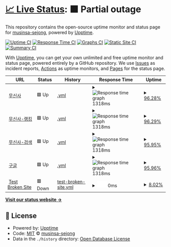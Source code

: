 # [📈 Live Status](https://musinsa-sejong.github.io/uptime-sample): <!--live status--> **🟧 Partial outage**

This repository contains the open-source uptime monitor and status page for [musinsa-sejong](https://musinsa-sejong.github.io/uptime-sample), powered by [Upptime](https://github.com/upptime/upptime).

[![Uptime CI](https://github.com/musinsa-sejong/uptime-sample/workflows/Uptime%20CI/badge.svg)](https://github.com/musinsa-sejong/uptime-sample/actions?query=workflow%3A%22Uptime+CI%22)
[![Response Time CI](https://github.com/musinsa-sejong/uptime-sample/workflows/Response%20Time%20CI/badge.svg)](https://github.com/musinsa-sejong/uptime-sample/actions?query=workflow%3A%22Response+Time+CI%22)
[![Graphs CI](https://github.com/musinsa-sejong/uptime-sample/workflows/Graphs%20CI/badge.svg)](https://github.com/musinsa-sejong/uptime-sample/actions?query=workflow%3A%22Graphs+CI%22)
[![Static Site CI](https://github.com/musinsa-sejong/uptime-sample/workflows/Static%20Site%20CI/badge.svg)](https://github.com/musinsa-sejong/uptime-sample/actions?query=workflow%3A%22Static+Site+CI%22)
[![Summary CI](https://github.com/musinsa-sejong/uptime-sample/workflows/Summary%20CI/badge.svg)](https://github.com/musinsa-sejong/uptime-sample/actions?query=workflow%3A%22Summary+CI%22)

With [Upptime](https://upptime.js.org), you can get your own unlimited and free uptime monitor and status page, powered entirely by a GitHub repository. We use [Issues](https://github.com/musinsa-sejong/uptime-sample/issues) as incident reports, [Actions](https://github.com/musinsa-sejong/uptime-sample/actions) as uptime monitors, and [Pages](https://musinsa-sejong.github.io/uptime-sample) for the status page.

<!--start: status pages-->
<!-- This summary is generated by Upptime (https://github.com/upptime/upptime) -->
<!-- Do not edit this manually, your changes will be overwritten -->
<!-- prettier-ignore -->
| URL | Status | History | Response Time | Uptime |
| --- | ------ | ------- | ------------- | ------ |
| <img alt="" src="https://icons.duckduckgo.com/ip3/www.musinsa.com.ico" height="13"> [무신사](https://www.musinsa.com) | 🟩 Up | [.yml](https://github.com/musinsa-sejong/musinsa-sejong.github.io/commits/HEAD/history/.yml) | <details><summary><img alt="Response time graph" src="./graphs//response-time-week.png" height="20"> 1318ms</summary><br><a href="https://musinsa-sejong.github.io/uptime-sample/history/"><img alt="Response time 1318" src="https://img.shields.io/endpoint?url=https%3A%2F%2Fraw.githubusercontent.com%2Fmusinsa-sejong%2Fmusinsa-sejong.github.io%2FHEAD%2Fapi%2F%2Fresponse-time.json"></a><br><a href="https://musinsa-sejong.github.io/uptime-sample/history/"><img alt="24-hour response time 1318" src="https://img.shields.io/endpoint?url=https%3A%2F%2Fraw.githubusercontent.com%2Fmusinsa-sejong%2Fmusinsa-sejong.github.io%2FHEAD%2Fapi%2F%2Fresponse-time-day.json"></a><br><a href="https://musinsa-sejong.github.io/uptime-sample/history/"><img alt="7-day response time 1318" src="https://img.shields.io/endpoint?url=https%3A%2F%2Fraw.githubusercontent.com%2Fmusinsa-sejong%2Fmusinsa-sejong.github.io%2FHEAD%2Fapi%2F%2Fresponse-time-week.json"></a><br><a href="https://musinsa-sejong.github.io/uptime-sample/history/"><img alt="30-day response time 1318" src="https://img.shields.io/endpoint?url=https%3A%2F%2Fraw.githubusercontent.com%2Fmusinsa-sejong%2Fmusinsa-sejong.github.io%2FHEAD%2Fapi%2F%2Fresponse-time-month.json"></a><br><a href="https://musinsa-sejong.github.io/uptime-sample/history/"><img alt="1-year response time 1318" src="https://img.shields.io/endpoint?url=https%3A%2F%2Fraw.githubusercontent.com%2Fmusinsa-sejong%2Fmusinsa-sejong.github.io%2FHEAD%2Fapi%2F%2Fresponse-time-year.json"></a></details> | <details><summary><a href="https://musinsa-sejong.github.io/uptime-sample/history/">96.28%</a></summary><a href="https://musinsa-sejong.github.io/uptime-sample/history/"><img alt="All-time uptime 96.28%" src="https://img.shields.io/endpoint?url=https%3A%2F%2Fraw.githubusercontent.com%2Fmusinsa-sejong%2Fmusinsa-sejong.github.io%2FHEAD%2Fapi%2F%2Fuptime.json"></a><br><a href="https://musinsa-sejong.github.io/uptime-sample/history/"><img alt="24-hour uptime 96.28%" src="https://img.shields.io/endpoint?url=https%3A%2F%2Fraw.githubusercontent.com%2Fmusinsa-sejong%2Fmusinsa-sejong.github.io%2FHEAD%2Fapi%2F%2Fuptime-day.json"></a><br><a href="https://musinsa-sejong.github.io/uptime-sample/history/"><img alt="7-day uptime 96.28%" src="https://img.shields.io/endpoint?url=https%3A%2F%2Fraw.githubusercontent.com%2Fmusinsa-sejong%2Fmusinsa-sejong.github.io%2FHEAD%2Fapi%2F%2Fuptime-week.json"></a><br><a href="https://musinsa-sejong.github.io/uptime-sample/history/"><img alt="30-day uptime 96.28%" src="https://img.shields.io/endpoint?url=https%3A%2F%2Fraw.githubusercontent.com%2Fmusinsa-sejong%2Fmusinsa-sejong.github.io%2FHEAD%2Fapi%2F%2Fuptime-month.json"></a><br><a href="https://musinsa-sejong.github.io/uptime-sample/history/"><img alt="1-year uptime 96.28%" src="https://img.shields.io/endpoint?url=https%3A%2F%2Fraw.githubusercontent.com%2Fmusinsa-sejong%2Fmusinsa-sejong.github.io%2FHEAD%2Fapi%2F%2Fuptime-year.json"></a></details>
| <img alt="" src="https://icons.duckduckgo.com/ip3/www.musinsa.com.ico" height="13"> [무신사-랭킹](https://www.musinsa.com/ranking/best) | 🟩 Up | [.yml](https://github.com/musinsa-sejong/musinsa-sejong.github.io/commits/HEAD/history/.yml) | <details><summary><img alt="Response time graph" src="./graphs//response-time-week.png" height="20"> 1318ms</summary><br><a href="https://musinsa-sejong.github.io/uptime-sample/history/"><img alt="Response time 1318" src="https://img.shields.io/endpoint?url=https%3A%2F%2Fraw.githubusercontent.com%2Fmusinsa-sejong%2Fmusinsa-sejong.github.io%2FHEAD%2Fapi%2F%2Fresponse-time.json"></a><br><a href="https://musinsa-sejong.github.io/uptime-sample/history/"><img alt="24-hour response time 1318" src="https://img.shields.io/endpoint?url=https%3A%2F%2Fraw.githubusercontent.com%2Fmusinsa-sejong%2Fmusinsa-sejong.github.io%2FHEAD%2Fapi%2F%2Fresponse-time-day.json"></a><br><a href="https://musinsa-sejong.github.io/uptime-sample/history/"><img alt="7-day response time 1318" src="https://img.shields.io/endpoint?url=https%3A%2F%2Fraw.githubusercontent.com%2Fmusinsa-sejong%2Fmusinsa-sejong.github.io%2FHEAD%2Fapi%2F%2Fresponse-time-week.json"></a><br><a href="https://musinsa-sejong.github.io/uptime-sample/history/"><img alt="30-day response time 1318" src="https://img.shields.io/endpoint?url=https%3A%2F%2Fraw.githubusercontent.com%2Fmusinsa-sejong%2Fmusinsa-sejong.github.io%2FHEAD%2Fapi%2F%2Fresponse-time-month.json"></a><br><a href="https://musinsa-sejong.github.io/uptime-sample/history/"><img alt="1-year response time 1318" src="https://img.shields.io/endpoint?url=https%3A%2F%2Fraw.githubusercontent.com%2Fmusinsa-sejong%2Fmusinsa-sejong.github.io%2FHEAD%2Fapi%2F%2Fresponse-time-year.json"></a></details> | <details><summary><a href="https://musinsa-sejong.github.io/uptime-sample/history/">96.29%</a></summary><a href="https://musinsa-sejong.github.io/uptime-sample/history/"><img alt="All-time uptime 96.29%" src="https://img.shields.io/endpoint?url=https%3A%2F%2Fraw.githubusercontent.com%2Fmusinsa-sejong%2Fmusinsa-sejong.github.io%2FHEAD%2Fapi%2F%2Fuptime.json"></a><br><a href="https://musinsa-sejong.github.io/uptime-sample/history/"><img alt="24-hour uptime 96.29%" src="https://img.shields.io/endpoint?url=https%3A%2F%2Fraw.githubusercontent.com%2Fmusinsa-sejong%2Fmusinsa-sejong.github.io%2FHEAD%2Fapi%2F%2Fuptime-day.json"></a><br><a href="https://musinsa-sejong.github.io/uptime-sample/history/"><img alt="7-day uptime 96.29%" src="https://img.shields.io/endpoint?url=https%3A%2F%2Fraw.githubusercontent.com%2Fmusinsa-sejong%2Fmusinsa-sejong.github.io%2FHEAD%2Fapi%2F%2Fuptime-week.json"></a><br><a href="https://musinsa-sejong.github.io/uptime-sample/history/"><img alt="30-day uptime 96.29%" src="https://img.shields.io/endpoint?url=https%3A%2F%2Fraw.githubusercontent.com%2Fmusinsa-sejong%2Fmusinsa-sejong.github.io%2FHEAD%2Fapi%2F%2Fuptime-month.json"></a><br><a href="https://musinsa-sejong.github.io/uptime-sample/history/"><img alt="1-year uptime 96.29%" src="https://img.shields.io/endpoint?url=https%3A%2F%2Fraw.githubusercontent.com%2Fmusinsa-sejong%2Fmusinsa-sejong.github.io%2FHEAD%2Fapi%2F%2Fuptime-year.json"></a></details>
| <img alt="" src="https://icons.duckduckgo.com/ip3/www.musinsa.com.ico" height="13"> [무신사-검색](https://www.musinsa.com/search/musinsa/integration?q=%EB%B0%98%ED%8C%94&type=popular) | 🟩 Up | [.yml](https://github.com/musinsa-sejong/musinsa-sejong.github.io/commits/HEAD/history/.yml) | <details><summary><img alt="Response time graph" src="./graphs//response-time-week.png" height="20"> 1318ms</summary><br><a href="https://musinsa-sejong.github.io/uptime-sample/history/"><img alt="Response time 1318" src="https://img.shields.io/endpoint?url=https%3A%2F%2Fraw.githubusercontent.com%2Fmusinsa-sejong%2Fmusinsa-sejong.github.io%2FHEAD%2Fapi%2F%2Fresponse-time.json"></a><br><a href="https://musinsa-sejong.github.io/uptime-sample/history/"><img alt="24-hour response time 1318" src="https://img.shields.io/endpoint?url=https%3A%2F%2Fraw.githubusercontent.com%2Fmusinsa-sejong%2Fmusinsa-sejong.github.io%2FHEAD%2Fapi%2F%2Fresponse-time-day.json"></a><br><a href="https://musinsa-sejong.github.io/uptime-sample/history/"><img alt="7-day response time 1318" src="https://img.shields.io/endpoint?url=https%3A%2F%2Fraw.githubusercontent.com%2Fmusinsa-sejong%2Fmusinsa-sejong.github.io%2FHEAD%2Fapi%2F%2Fresponse-time-week.json"></a><br><a href="https://musinsa-sejong.github.io/uptime-sample/history/"><img alt="30-day response time 1318" src="https://img.shields.io/endpoint?url=https%3A%2F%2Fraw.githubusercontent.com%2Fmusinsa-sejong%2Fmusinsa-sejong.github.io%2FHEAD%2Fapi%2F%2Fresponse-time-month.json"></a><br><a href="https://musinsa-sejong.github.io/uptime-sample/history/"><img alt="1-year response time 1318" src="https://img.shields.io/endpoint?url=https%3A%2F%2Fraw.githubusercontent.com%2Fmusinsa-sejong%2Fmusinsa-sejong.github.io%2FHEAD%2Fapi%2F%2Fresponse-time-year.json"></a></details> | <details><summary><a href="https://musinsa-sejong.github.io/uptime-sample/history/">95.95%</a></summary><a href="https://musinsa-sejong.github.io/uptime-sample/history/"><img alt="All-time uptime 95.95%" src="https://img.shields.io/endpoint?url=https%3A%2F%2Fraw.githubusercontent.com%2Fmusinsa-sejong%2Fmusinsa-sejong.github.io%2FHEAD%2Fapi%2F%2Fuptime.json"></a><br><a href="https://musinsa-sejong.github.io/uptime-sample/history/"><img alt="24-hour uptime 95.95%" src="https://img.shields.io/endpoint?url=https%3A%2F%2Fraw.githubusercontent.com%2Fmusinsa-sejong%2Fmusinsa-sejong.github.io%2FHEAD%2Fapi%2F%2Fuptime-day.json"></a><br><a href="https://musinsa-sejong.github.io/uptime-sample/history/"><img alt="7-day uptime 95.95%" src="https://img.shields.io/endpoint?url=https%3A%2F%2Fraw.githubusercontent.com%2Fmusinsa-sejong%2Fmusinsa-sejong.github.io%2FHEAD%2Fapi%2F%2Fuptime-week.json"></a><br><a href="https://musinsa-sejong.github.io/uptime-sample/history/"><img alt="30-day uptime 95.95%" src="https://img.shields.io/endpoint?url=https%3A%2F%2Fraw.githubusercontent.com%2Fmusinsa-sejong%2Fmusinsa-sejong.github.io%2FHEAD%2Fapi%2F%2Fuptime-month.json"></a><br><a href="https://musinsa-sejong.github.io/uptime-sample/history/"><img alt="1-year uptime 95.95%" src="https://img.shields.io/endpoint?url=https%3A%2F%2Fraw.githubusercontent.com%2Fmusinsa-sejong%2Fmusinsa-sejong.github.io%2FHEAD%2Fapi%2F%2Fuptime-year.json"></a></details>
| <img alt="" src="https://icons.duckduckgo.com/ip3/www.google.com.ico" height="13"> [구글](https://www.google.com) | 🟩 Up | [.yml](https://github.com/musinsa-sejong/musinsa-sejong.github.io/commits/HEAD/history/.yml) | <details><summary><img alt="Response time graph" src="./graphs//response-time-week.png" height="20"> 1318ms</summary><br><a href="https://musinsa-sejong.github.io/uptime-sample/history/"><img alt="Response time 1318" src="https://img.shields.io/endpoint?url=https%3A%2F%2Fraw.githubusercontent.com%2Fmusinsa-sejong%2Fmusinsa-sejong.github.io%2FHEAD%2Fapi%2F%2Fresponse-time.json"></a><br><a href="https://musinsa-sejong.github.io/uptime-sample/history/"><img alt="24-hour response time 1318" src="https://img.shields.io/endpoint?url=https%3A%2F%2Fraw.githubusercontent.com%2Fmusinsa-sejong%2Fmusinsa-sejong.github.io%2FHEAD%2Fapi%2F%2Fresponse-time-day.json"></a><br><a href="https://musinsa-sejong.github.io/uptime-sample/history/"><img alt="7-day response time 1318" src="https://img.shields.io/endpoint?url=https%3A%2F%2Fraw.githubusercontent.com%2Fmusinsa-sejong%2Fmusinsa-sejong.github.io%2FHEAD%2Fapi%2F%2Fresponse-time-week.json"></a><br><a href="https://musinsa-sejong.github.io/uptime-sample/history/"><img alt="30-day response time 1318" src="https://img.shields.io/endpoint?url=https%3A%2F%2Fraw.githubusercontent.com%2Fmusinsa-sejong%2Fmusinsa-sejong.github.io%2FHEAD%2Fapi%2F%2Fresponse-time-month.json"></a><br><a href="https://musinsa-sejong.github.io/uptime-sample/history/"><img alt="1-year response time 1318" src="https://img.shields.io/endpoint?url=https%3A%2F%2Fraw.githubusercontent.com%2Fmusinsa-sejong%2Fmusinsa-sejong.github.io%2FHEAD%2Fapi%2F%2Fresponse-time-year.json"></a></details> | <details><summary><a href="https://musinsa-sejong.github.io/uptime-sample/history/">95.96%</a></summary><a href="https://musinsa-sejong.github.io/uptime-sample/history/"><img alt="All-time uptime 95.96%" src="https://img.shields.io/endpoint?url=https%3A%2F%2Fraw.githubusercontent.com%2Fmusinsa-sejong%2Fmusinsa-sejong.github.io%2FHEAD%2Fapi%2F%2Fuptime.json"></a><br><a href="https://musinsa-sejong.github.io/uptime-sample/history/"><img alt="24-hour uptime 95.96%" src="https://img.shields.io/endpoint?url=https%3A%2F%2Fraw.githubusercontent.com%2Fmusinsa-sejong%2Fmusinsa-sejong.github.io%2FHEAD%2Fapi%2F%2Fuptime-day.json"></a><br><a href="https://musinsa-sejong.github.io/uptime-sample/history/"><img alt="7-day uptime 95.96%" src="https://img.shields.io/endpoint?url=https%3A%2F%2Fraw.githubusercontent.com%2Fmusinsa-sejong%2Fmusinsa-sejong.github.io%2FHEAD%2Fapi%2F%2Fuptime-week.json"></a><br><a href="https://musinsa-sejong.github.io/uptime-sample/history/"><img alt="30-day uptime 95.96%" src="https://img.shields.io/endpoint?url=https%3A%2F%2Fraw.githubusercontent.com%2Fmusinsa-sejong%2Fmusinsa-sejong.github.io%2FHEAD%2Fapi%2F%2Fuptime-month.json"></a><br><a href="https://musinsa-sejong.github.io/uptime-sample/history/"><img alt="1-year uptime 95.96%" src="https://img.shields.io/endpoint?url=https%3A%2F%2Fraw.githubusercontent.com%2Fmusinsa-sejong%2Fmusinsa-sejong.github.io%2FHEAD%2Fapi%2F%2Fuptime-year.json"></a></details>
| <img alt="" src="https://icons.duckduckgo.com/ip3/thissitedoesnotexist.koj.co.ico" height="13"> [Test Broken Site](https://thissitedoesnotexist.koj.co) | 🟥 Down | [test-broken-site.yml](https://github.com/musinsa-sejong/musinsa-sejong.github.io/commits/HEAD/history/test-broken-site.yml) | <details><summary><img alt="Response time graph" src="./graphs/test-broken-site/response-time-week.png" height="20"> 0ms</summary><br><a href="https://musinsa-sejong.github.io/uptime-sample/history/test-broken-site"><img alt="Response time 0" src="https://img.shields.io/endpoint?url=https%3A%2F%2Fraw.githubusercontent.com%2Fmusinsa-sejong%2Fmusinsa-sejong.github.io%2FHEAD%2Fapi%2Ftest-broken-site%2Fresponse-time.json"></a><br><a href="https://musinsa-sejong.github.io/uptime-sample/history/test-broken-site"><img alt="24-hour response time 0" src="https://img.shields.io/endpoint?url=https%3A%2F%2Fraw.githubusercontent.com%2Fmusinsa-sejong%2Fmusinsa-sejong.github.io%2FHEAD%2Fapi%2Ftest-broken-site%2Fresponse-time-day.json"></a><br><a href="https://musinsa-sejong.github.io/uptime-sample/history/test-broken-site"><img alt="7-day response time 0" src="https://img.shields.io/endpoint?url=https%3A%2F%2Fraw.githubusercontent.com%2Fmusinsa-sejong%2Fmusinsa-sejong.github.io%2FHEAD%2Fapi%2Ftest-broken-site%2Fresponse-time-week.json"></a><br><a href="https://musinsa-sejong.github.io/uptime-sample/history/test-broken-site"><img alt="30-day response time 0" src="https://img.shields.io/endpoint?url=https%3A%2F%2Fraw.githubusercontent.com%2Fmusinsa-sejong%2Fmusinsa-sejong.github.io%2FHEAD%2Fapi%2Ftest-broken-site%2Fresponse-time-month.json"></a><br><a href="https://musinsa-sejong.github.io/uptime-sample/history/test-broken-site"><img alt="1-year response time 0" src="https://img.shields.io/endpoint?url=https%3A%2F%2Fraw.githubusercontent.com%2Fmusinsa-sejong%2Fmusinsa-sejong.github.io%2FHEAD%2Fapi%2Ftest-broken-site%2Fresponse-time-year.json"></a></details> | <details><summary><a href="https://musinsa-sejong.github.io/uptime-sample/history/test-broken-site">8.02%</a></summary><a href="https://musinsa-sejong.github.io/uptime-sample/history/test-broken-site"><img alt="All-time uptime 8.02%" src="https://img.shields.io/endpoint?url=https%3A%2F%2Fraw.githubusercontent.com%2Fmusinsa-sejong%2Fmusinsa-sejong.github.io%2FHEAD%2Fapi%2Ftest-broken-site%2Fuptime.json"></a><br><a href="https://musinsa-sejong.github.io/uptime-sample/history/test-broken-site"><img alt="24-hour uptime 8.02%" src="https://img.shields.io/endpoint?url=https%3A%2F%2Fraw.githubusercontent.com%2Fmusinsa-sejong%2Fmusinsa-sejong.github.io%2FHEAD%2Fapi%2Ftest-broken-site%2Fuptime-day.json"></a><br><a href="https://musinsa-sejong.github.io/uptime-sample/history/test-broken-site"><img alt="7-day uptime 8.02%" src="https://img.shields.io/endpoint?url=https%3A%2F%2Fraw.githubusercontent.com%2Fmusinsa-sejong%2Fmusinsa-sejong.github.io%2FHEAD%2Fapi%2Ftest-broken-site%2Fuptime-week.json"></a><br><a href="https://musinsa-sejong.github.io/uptime-sample/history/test-broken-site"><img alt="30-day uptime 8.02%" src="https://img.shields.io/endpoint?url=https%3A%2F%2Fraw.githubusercontent.com%2Fmusinsa-sejong%2Fmusinsa-sejong.github.io%2FHEAD%2Fapi%2Ftest-broken-site%2Fuptime-month.json"></a><br><a href="https://musinsa-sejong.github.io/uptime-sample/history/test-broken-site"><img alt="1-year uptime 8.02%" src="https://img.shields.io/endpoint?url=https%3A%2F%2Fraw.githubusercontent.com%2Fmusinsa-sejong%2Fmusinsa-sejong.github.io%2FHEAD%2Fapi%2Ftest-broken-site%2Fuptime-year.json"></a></details>

<!--end: status pages-->

[**Visit our status website →**](https://musinsa-sejong.github.io/uptime-sample)

## 📄 License

- Powered by: [Upptime](https://github.com/upptime/upptime)
- Code: [MIT](./LICENSE) © [musinsa-sejong](https://musinsa-sejong.github.io/uptime-sample)
- Data in the `./history` directory: [Open Database License](https://opendatacommons.org/licenses/odbl/1-0/)

